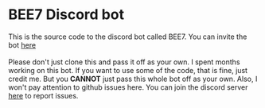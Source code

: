 # BEE7 Discord bot

This is the source code to the discord bot called BEE7. You can invite the bot [here](https://discord.com/oauth2/authorize?client_id=718621799499300936&permissions=8&scope=bot) <br> <br>
Please don't just clone this and pass it off as your own. I spent months working on this bot. If you want to use some of the code, that is fine, just credit me. But you **CANNOT** just pass this whole bot off as your own. Also, I won't pay attention to github issues here. You can join the discord server [here](https://discord.gg/YX44pMG) to report issues.